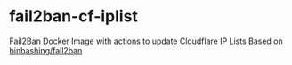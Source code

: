 # fail2ban-cf-iplist
Fail2Ban Docker Image with actions to update Cloudflare IP Lists
Based on [binbashing/fail2ban](https://github.com/binbashing/fail2ban-docker)